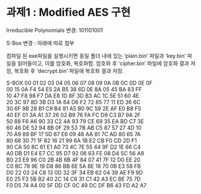 # 과제1 : Modified AES 구현  
 
Irreducible Polynomials 변경: 101101001

S-Box 변경 : 아래에 따로 첨부

컴파일 된 exe파일을 실행시키면 동일 폴더
내에 있는 ‘plain.bin’ 파일과 ‘key.bin’ 파일을
읽어들이고, 이를 암호화, 복호화함. 암호화 후 ‘cipher.bin’ 파일에 암호화 결과 저장, 복호화 후 ‘decrypt.bin’ 파일에 복호화 결과 저장.


S-BOX
    00	01	02	03	04	05	06	07	08	09	0A	0B	0C	0D	0E	0F  
00	15	0A	F4	54	E5	2A	B5	38	6D	0E	8A	05	45	BA	83	FF  
10	47	F8	98	F7	DA	E8	1D	8F	3D	B3	AC	1C	5E	51	60	4E  
20	3C	97	8D	3B	D3	1A	64	D6	F2	72	85	77	11	ED	36	6C  
30	6F	9B	28	B1	C9	B4	91	A5	B0	9C	59	2E	AF	E0	B8	F5  
40	EF	01	3A	A1	37	26	02	B9	76	FA	FC	D9	C3	B7	9A	2F  
50	88	F6	A6	90	33	C2	4A	93	79	CE	69	35	EA	BD	C7	3E  
60	46	DE	52	94	8B	0F	29	53	7B	AB	C5	87	57	27	4D	10  
70	A9	89	BF	17	5D	67	E6	09	48	AA	81	7C	AD	80	65	7A  
80	68	30	71	1F	82	16	21	99	6A	1B	E2	CB	F0	CD	2D	F1  
90	CA	50	8C	61	E1	A0	73	4C	7E	55	44	9F	D2	1E	66	C4  
A0	DB	D1	E4	E7	CC	95	D7	92	06	63	FE	08	D4	5C	56	A8  
B0	23	E9	96	C0	2B	4B	6B	4F	84	07	41	7F	12	D0	EE	20  
C0	BC	78	9E	19	D8	86	BB	6E	5A	8E	18	70	0B	E3	58	FB  
D0	22	03	24	C8	13	0D	32	3F	34	EB	62	04	39	AE	F9	9D  
E0	25	F3	5B	B2	40	2C	14	C6	31	C1	42	A3	EC	BE	75	7D  
F0	D5	74	A4	00	5F	DD	CF	0C	49	DC	DF	B6	43	FD	A2	A7  
